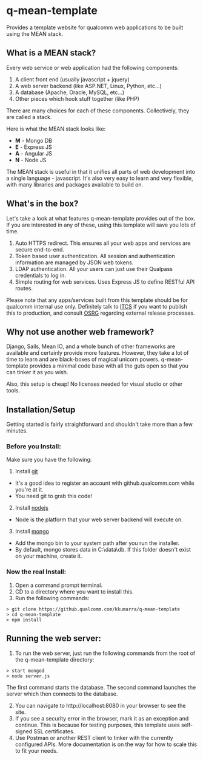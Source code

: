 # q-mean-template
Provides a template website for qualcomm web applications to be built using the MEAN stack.

## What is a MEAN stack?

Every web service or web application had the following components:

1. A client front end (usually javascript + jquery)
2. A web server backend (like ASP.NET, Linux, Python, etc...)
3. A database (Apache, Oracle, MySQL, etc...)
4. Other pieces which hook stuff together (like PHP)

There are many choices for each of these components. Collectively, they are called a stack.

Here is what the MEAN stack looks like:

* **M** - Mongo DB
* **E** - Express JS
* **A** - Angular JS
* **N** - Node JS

The MEAN stack is useful in that it unifies all parts of web development into a single language - javascript.
It's also very easy to learn and very flexible, with many libraries and packages available to build on.

## What's in the box?

Let's take a look at what features q-mean-template provides out of the box. 
If you are interested in any of these, using this template will save you lots of time.

1. Auto HTTPS redirect. This ensures all your web apps and services are secure end-to-end.
2. Token based user authentication. All session and authentication information are managed by JSON web tokens.
3. LDAP authentication. All your users can just use their Qualpass credentials to log in.
4. Simple routing for web services. Uses Express JS to define RESTful API routes.

Please note that any apps/services built from this template should be for qualcomm internal use only. Definitely talk to [ITCS](http://go/itcs) if you want to publish this to production, and consult [OSRG](http://go/osrg) regarding external release processes.

## Why not use another web framework?

Django, Sails, Mean IO, and a whole bunch of other frameworks are available and certainly provide more features.
However, they take a lot of time to learn and are black-boxes of magical unicorn powers. q-mean-template provides
a minimal code base with all the guts open so that you can tinker it as you wish.

Also, this setup is cheap! No licenses needed for visual studio or other tools.

## Installation/Setup

Getting started is fairly straightforward and shouldn't take more than a few minutes.

### Before you Install:
Make sure you have the following:

1. Install [git](https://git-scm.com/)
  * It's a good idea to register an account with github.qualcomm.com while you're at it.
  * You need git to grab this code!
2. Install [nodejs](https://nodejs.org)
  * Node is the platform that your web server backend will execute on.
3. Install [mongo](https://www.mongodb.com/)
  * Add the mongo bin to your system path after you run the installer.
  * By default, mongo stores data in C:\data\db. If this folder doesn't exist on your machine, create it.
  
### Now the real Install:

1. Open a command prompt terminal.
2. CD to a directory where you want to install this.
3. Run the following commands:

```
> git clone https://github.qualcomm.com/kkumarra/q-mean-template
> cd q-mean-template
> npm install
```

## Running the web server:

1. To run the web server, just run the following commands from the root of the q-mean-template directory:

```
> start mongod
> node server.js
```

The first command starts the database.
The second command launches the server which then connects to the database.

2. You can navigate to http://localhost:8080 in your browser to see the site.
3. If you see a security error in the browser, mark it as an exception and continue. This is because for testing purposes, this template uses self-signed SSL certificates.
4. Use Postman or another REST client to tinker with the currently configured APIs. More documentation is on the way for how to scale this to fit your needs.
